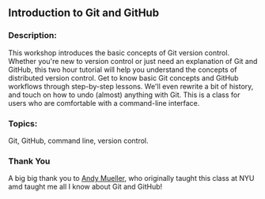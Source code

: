 ## Introduction to Git and GitHub

### Description: 
This workshop introduces the basic concepts of Git version control. Whether you're new to version control or just need an explanation of Git and GitHub, this two hour tutorial will help you understand the concepts of distributed version control. Get to know basic Git concepts and GitHub workflows through step-by-step lessons. We'll even rewrite a bit of history, and touch on how to undo (almost) anything with Git. This is a class for users who are comfortable with a command-line interface.

### Topics: 
Git, GitHub, command line, version control.

### Thank You
A big big thank you to [Andy Mueller](https://github.com/amueller), who originally taught this class at NYU amd taught me all I know about Git and GitHub!
